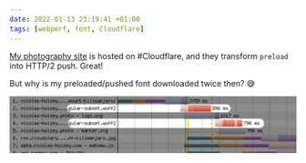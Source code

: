 ```yaml
---
date: 2022-01-13 23:19:41 +01:00
tags: [webperf, font, Cloudflare]
---
```


[My photography site](https://nicolas-hoizey.photo) is hosted on #Cloudflare, and they transform `preload` into HTTP/2 push. Great!

But why is my preloaded/pushed font downloaded twice then? 😅

![The same font loaded twice](font-push-download-twice.png)

